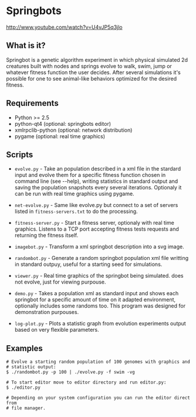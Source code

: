 # Springbots

http://www.youtube.com/watch?v=U4vJP5q3jlo

## What is it?

Springbot is a genetic algorithm experiment in which physical simulated 2d
creatures built with nodes and springs evolve to walk, swim, jump or whatever
fitness function the user decides.  After several simulations it's possible
for one to see animal-like behaviors optimized for the desired fitness.

## Requirements

 * Python >= 2.5
 * python-qt4 (optional: springbots editor)
 * xmlrpclib-python (optional: network distribution)
 * pygame (optional: real time graphics)

## Scripts

 * `evolve.py` - Take an population described in a xml file in the stardard
                 input and evolve them for a specific fitness function chosen in
                 command line (see --help), writing statistics in standard
                 output and saving the population snapshots every several
                 iterations. Optionaly it can be run with real time graphics
                 using pygame.

 * `net-evolve.py` - Same like evolve.py but connect to a set of servers listed
                     in `fitness-servers.txt` to do the processing.

 * `fitness-server.py` - Start a fitness server, optionaly with real time
                         graphics. Listens to a TCP port accepting fitness
                         tests requests and returning the fitness itself.

 * `imagebot.py` - Transform a xml springbot description into a svg image.

 * `randombot.py` - Generate a random springbot population xml file writting in
                    standard outpuy, useful for a starting seed for
                    simulations.

 * `viewer.py` - Real time graphics of the springbot being simulated. does not
                 evolve, just for viewing purpouse.

 * `demo.py` - Takes a population xml as standard input and shows each springbot
               for a specific amount of time on it adapted environment, optionally
               includes some randoms too. This program was designed for
               demonstration purpouses.

 * `log-plot.py` - Plots a statistic graph from evolution experiments output
                   based on very flexible parameters.

## Examples

```console
# Evolve a starting random population of 100 genomes with graphics and
# statistic output:
$ ./randombot.py -p 100 | ./evolve.py -f swim -vg

# To start editor move to editor directory and run editor.py:
$ ./editor.py

# Depending on your system configuration you can run the editor direct from
# file manager.
```
